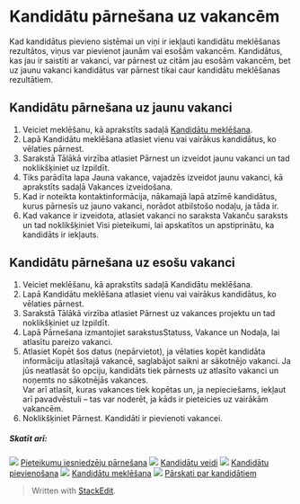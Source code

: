 # Kandidātu pārnešana uz vakancēm

Kad kandidātus pievieno sistēmai un viņi ir iekļauti kandidātu meklēšanas rezultātos, viņus var pievienot jaunām vai esošām vakancēm. Kandidātus, kas jau ir saistīti ar vakanci, var pārnest uz citām jau esošām vakancēm, bet uz jaunu vakanci kandidātus var pārnest tikai caur kandidātu meklēšanas rezultātiem.

## Kandidātu pārnešana uz jaunu vakanci

1.  Veiciet meklēšanu, kā aprakstīts sadaļā  [Kandidātu meklēšana](../getting-started/searching_for_candidates.htm).
2.  Lapā  Kandidātu meklēšana  atlasiet vienu vai vairākus kandidātus, ko vēlaties pārnest.
3.  Sarakstā  Tālākā virzība  atlasiet Pārnest un izveidot jaunu vakanci un tad noklikšķiniet uz  Izpildīt.
4.  Tiks parādīta lapa  Jauna vakance, vajadzēs izveidot jaunu vakanci, kā aprakstīts sadaļā  Vakances izveidošana.
5.  Kad ir noteikta kontaktinformācija, nākamajā lapā atzīmē kandidātus, kurus pārnesīs uz jauno vakanci, norādot atbilstošo nodaļu, ja tāda ir.
6.  Kad vakance ir izveidota, atlasiet vakanci no saraksta  Vakanču saraksts  un tad noklikšķiniet  Visi pieteikumi, lai apskatītos un apstiprinātu, ka kandidāts ir iekļauts.

## Kandidātu pārnešana uz esošu vakanci

1.  Veiciet meklēšanu, kā aprakstīts sadaļā Kandidātu meklēšana.
2.  Lapā  Kandidātu meklēšana  atlasiet vienu vai vairākus kandidātus, ko vēlaties pārnest.
3.  Sarakstā  Tālākā virzība  atlasiet Pārnest uz vakances projektu un tad noklikšķiniet uz  Izpildīt.
4.  Lapā  Pārnešana  izmantojiet sarakstusStatuss,  Vakance  un  Nodaļa, lai atlasītu pareizo vakanci.
5.  Atlasiet  Kopēt šos datus (nepārvietot), ja vēlaties kopēt kandidāta informāciju atlasītajā vakancē, saglabājot saikni ar sākotnējo vakanci. Ja jūs neatlasāt šo opciju, kandidāts tiek pārnests uz atlasīto vakanci un noņemts no sākotnējās vakances.  
    Var arī atlasīt, kuras vakances tiek kopētas un, ja nepieciešams, iekļaut arī pavadvēstuli – tas var noderēt, ja kāds ir pieteicies uz vairākām vakancēm.
6.  Noklikšķiniet  Pārnest. Kandidāti ir pievienoti vakancei.

##### Skatīt arī:

![](../Resources/Images/icon-document-link.png)  [Pieteikumu iesniedzēju pārnešana](transferring_applicants.htm)
![](../Resources/Images/icon-document-link.png)  [Kandidātu veidi](candidate_types.htm)
![](../Resources/Images/icon-document-link.png)  [Kandidātu pievienošana](adding_candidates.htm)
![](../Resources/Images/icon-document-link.png)  [Kandidātu meklēšana](searching_for_candidates.htm)
![](../Resources/Images/icon-document-link.png)  [Pārskati par kandidātiem](reporting_on_candidates.htm)


> Written with [StackEdit](https://stackedit.io/).
<!--stackedit_data:
eyJoaXN0b3J5IjpbLTEwNzEwNjMxMDNdfQ==
-->